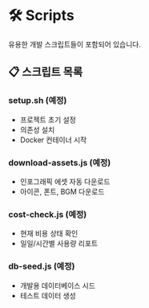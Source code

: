 # 🛠 Scripts

유용한 개발 스크립트들이 포함되어 있습니다.

## 📋 스크립트 목록

### setup.sh (예정)
- 프로젝트 초기 설정
- 의존성 설치
- Docker 컨테이너 시작

### download-assets.js (예정)
- 인포그래픽 에셋 자동 다운로드
- 아이콘, 폰트, BGM 다운로드

### cost-check.js (예정)
- 현재 비용 상태 확인
- 일일/시간별 사용량 리포트

### db-seed.js (예정)
- 개발용 데이터베이스 시드
- 테스트 데이터 생성
